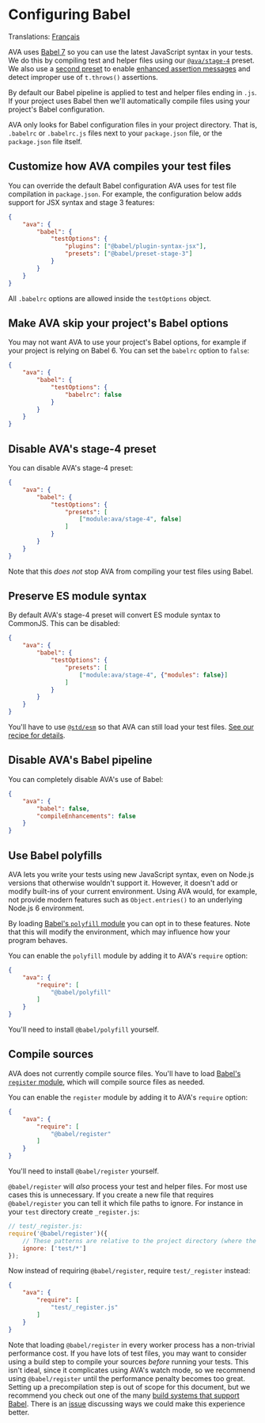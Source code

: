 # Configuring Babel

Translations: [Français](https://github.com/avajs/ava-docs/blob/master/fr_FR/docs/babel.md)

AVA uses [Babel 7](https://babeljs.io) so you can use the latest JavaScript syntax in your tests. We do this by compiling test and helper files using our [`@ava/stage-4`](https://github.com/avajs/babel-preset-stage-4) preset. We also use a [second preset](https://github.com/avajs/babel-preset-transform-test-files) to enable [enhanced assertion messages](../../readme#enhanced-assertion-messages) and detect improper use of `t.throws()` assertions.

By default our Babel pipeline is applied to test and helper files ending in `.js`. If your project uses Babel then we'll automatically compile files using your project's Babel configuration.

AVA only looks for Babel configuration files in your project directory. That is, `.babelrc` or `.babelrc.js` files next to your `package.json` file, or the `package.json` file itself.

## Customize how AVA compiles your test files

You can override the default Babel configuration AVA uses for test file compilation in `package.json`. For example, the configuration below adds support for JSX syntax and stage 3 features:

```json
{
	"ava": {
		"babel": {
			"testOptions": {
				"plugins": ["@babel/plugin-syntax-jsx"],
				"presets": ["@babel/preset-stage-3"]
			}
		}
	}
}
```

All `.babelrc` options are allowed inside the `testOptions` object.

## Make AVA skip your project's Babel options

You may not want AVA to use your project's Babel options, for example if your project is relying on Babel 6. You can set the `babelrc` option to `false`:

```json
{
	"ava": {
		"babel": {
			"testOptions": {
				"babelrc": false
			}
		}
	}
}
```

## Disable AVA's stage-4 preset

You can disable AVA's stage-4 preset:

```json
{
	"ava": {
		"babel": {
			"testOptions": {
				"presets": [
					["module:ava/stage-4", false]
				]
			}
		}
	}
}
```

Note that this *does not* stop AVA from compiling your test files using Babel.

## Preserve ES module syntax

By default AVA's stage-4 preset will convert ES module syntax to CommonJS. This can be disabled:

```json
{
	"ava": {
		"babel": {
			"testOptions": {
				"presets": [
					["module:ava/stage-4", {"modules": false}]
				]
			}
		}
	}
}
```

You'll have to use [`@std/esm`](https://github.com/standard-things/esm) so that AVA can still load your test files. [See our recipe for details](./es-modules.md).

## Disable AVA's Babel pipeline

You can completely disable AVA's use of Babel:

```json
{
	"ava": {
		"babel": false,
		"compileEnhancements": false
	}
}
```

## Use Babel polyfills

AVA lets you write your tests using new JavaScript syntax, even on Node.js versions that otherwise wouldn't support it. However, it doesn't add or modify built-ins of your current environment. Using AVA would, for example, not provide modern features such as `Object.entries()` to an underlying Node.js 6 environment.

By loading [Babel's `polyfill` module](https://babeljs.io/docs/usage/polyfill/) you can opt in to these features. Note that this will modify the environment, which may influence how your program behaves.

You can enable the `polyfill` module by adding it to AVA's `require` option:

```json
{
	"ava": {
		"require": [
			"@babel/polyfill"
		]
	}
}
```

You'll need to install `@babel/polyfill` yourself.

## Compile sources

AVA does not currently compile source files. You'll have to load [Babel's `register` module](http://babeljs.io/docs/usage/require/), which will compile source files as needed.

You can enable the `register` module by adding it to AVA's `require` option:

```json
{
	"ava": {
		"require": [
			"@babel/register"
		]
	}
}
```

You'll need to install `@babel/register` yourself.

`@babel/register` will *also* process your test and helper files. For most use cases this is unnecessary. If you create a new file that requires `@babel/register` you can tell it which file paths to ignore. For instance in your `test` directory create `_register.js`:

```js
// test/_register.js:
require('@babel/register')({
	// These patterns are relative to the project directory (where the `package.json` file lives):
	ignore: ['test/*']
});
```

Now instead of requiring `@babel/register`, require `test/_register` instead:

```json
{
	"ava": {
		"require": [
			"test/_register.js"
		]
	}
}
```

Note that loading `@babel/register` in every worker process has a non-trivial performance cost. If you have lots of test files, you may want to consider using a build step to compile your sources *before* running your tests. This isn't ideal, since it complicates using AVA's watch mode, so we recommend using `@babel/register` until the performance penalty becomes too great. Setting up a precompilation step is out of scope for this document, but we recommend you check out one of the many [build systems that support Babel](http://babeljs.io/docs/setup/). There is an [issue](https://github.com/avajs/ava/issues/577) discussing ways we could make this experience better.
